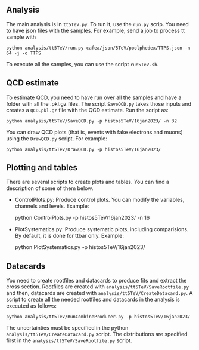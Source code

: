 ## Analysis

The main analysis is in `tt5TeV.py`. To run it, use the `run.py` scrip. You need to have json files with the samples. For example, send a job to process tt sample with 

    python analysis/tt5TeV/run.py cafea/json/5TeV/poolphedex/TTPS.json -n 64 -j -o TTPS

To execute all the samples, you can use the script `run5TeV.sh`.

## QCD estimate

To estimate QCD, you need to have run over all the samples and have a folder with all the .pkl.gz files. The script `SaveQCD.py` takes those inputs and creates a `QCD.pkl.gz` file with the QCD estimate. Run the script as:

    python analysis/tt5TeV/SaveQCD.py -p histos5TeV/16jan2023/ -n 32

You can draw QCD plots (that is, events with fake electrons and muons) using the `DrawQCD.py` script. For example:
    
    python analysis/tt5TeV/DrawQCD.py -p histos5TeV/16jan2023/

## Plotting and tables

There are several scripts to create plots and tables. You can find a description of some of them below.

 - ControlPlots.py: Produce control plots. You can modify the variables, channels and levels.
Example:

    python ControlPlots.py -p histos5TeV/16jan2023/ -n 16

 - PlotSystematics.py: Produce systematic plots, including comparisions. By default, it is done for ttbar only.
Example:

    python PlotSystematics.py -p histos5TeV/16jan2023/ 

## Datacards

You need to create rootfiles and datacards to produce fits and extract the cross section.
Rootfiles are created with `analysis/tt5TeV/SaveRootfile.py` and then, datacards are created with `analysis/tt5TeV/CreateDatacard.py`.
A script to create all the needed rootfiles and datacards in the analysis is executed as follows:

    python analysis/tt5TeV/RunCombineProducer.py -p histos5TeV/16jan2023/

The uncertainties must be specified in the python `analysis/tt5TeV/CreateDatacard.py` script. The distributions are specified first in the  `analysis/tt5TeV/SaveRootfile.py` script.
